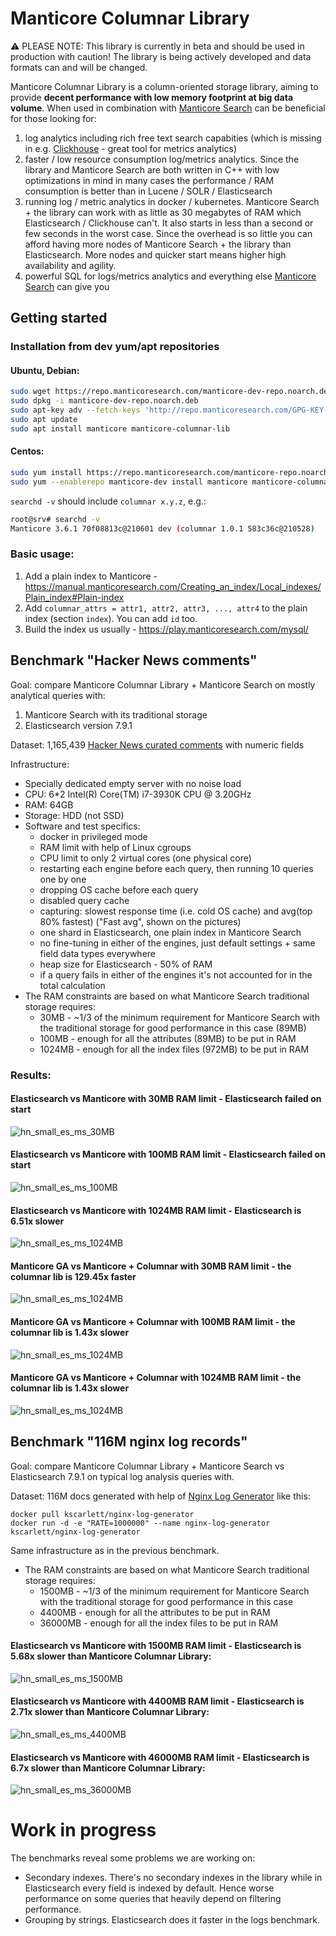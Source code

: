 # Manticore Columnar Library

⚠️ PLEASE NOTE: This library is currently in beta and should be used in production with caution! The library is being actively developed and data formats can and will be changed.

Manticore Columnar Library is a column-oriented storage library, aiming to provide **decent performance with low memory footprint at big data volume**.
When used in combination with [Manticore Search](https://github.com/manticoresoftware/manticoresearch) can be beneficial for those looking for:
1. log analytics including rich free text search capabities (which is missing in e.g. [Clickhouse](https://github.com/ClickHouse/ClickHouse) - great tool for metrics analytics)
2. faster / low resource consumption log/metrics analytics. Since the library and Manticore Search are both written in C++ with low optimizations in mind in many cases the performance / RAM consumption is better than in Lucene / SOLR / Elasticsearch
3. running log / metric analytics in docker / kubernetes. Manticore Search + the library can work with as little as 30 megabytes of RAM which Elasticsearch / Clickhouse can't. It also starts in less than a second or few seconds in the worst case. Since the overhead is so little you can afford having more nodes of Manticore Search + the library than Elasticsearch. More nodes and quicker start means higher high availability and agility.
4. powerful SQL for logs/metrics analytics and everything else [Manticore Search](https://github.com/manticoresoftware/manticoresearch) can give you

## Getting started

### Installation from dev yum/apt repositories
#### Ubuntu, Debian:
```bash
sudo wget https://repo.manticoresearch.com/manticore-dev-repo.noarch.deb
sudo dpkg -i manticore-dev-repo.noarch.deb
sudo apt-key adv --fetch-keys 'http://repo.manticoresearch.com/GPG-KEY-manticore'
sudo apt update
sudo apt install manticore manticore-columnar-lib
```

#### Centos:
```bash
sudo yum install https://repo.manticoresearch.com/manticore-repo.noarch.rpm
sudo yum --enablerepo manticore-dev install manticore manticore-columnar-lib
```

`searchd -v` should include `columnar x.y.z`, e.g.:
```bash
root@srv# searchd -v
Manticore 3.6.1 70f08813c@210601 dev (columnar 1.0.1 583c36c@210528)
```

### Basic usage:
1. Add a plain index to Manticore - https://manual.manticoresearch.com/Creating_an_index/Local_indexes/Plain_index#Plain-index
2. Add `columnar_attrs = attr1, attr2, attr3, ..., attr4` to the plain index (section `index`). You can add `id` too.
3. Build the index us usually - https://play.manticoresearch.com/mysql/


## Benchmark "Hacker News comments"

Goal: compare Manticore Columnar Library + Manticore Search on mostly analytical queries with:
1. Manticore Search with its traditional storage
2. Elasticsearch version 7.9.1

Dataset: 1,165,439 [Hacker News curated comments](https://zenodo.org/record/45901/) with numeric fields

Infrastructure: 
* Specially dedicated empty server with no noise load
* CPU: 6*2 Intel(R) Core(TM) i7-3930K CPU @ 3.20GHz
* RAM: 64GB
* Storage: HDD (not SSD)
* Software and test specifics: 
  - docker in privileged mode
  - RAM limit with help of Linux cgroups
  - CPU limit to only 2 virtual cores (one physical core)
  - restarting each engine before each query, then running 10 queries one by one
  - dropping OS cache before each query
  - disabled query cache
  - capturing: slowest response time (i.e. cold OS cache) and avg(top 80% fastest) ("Fast avg", shown on the pictures)
  - one shard in Elasticsearch, one plain index in Manticore Search
  - no fine-tuning in either of the engines, just default settings + same field data types everywhere
  - heap size for Elasticsearch - 50% of RAM
  - if a query fails in either of the engines it's not accounted for in the total calculation 
* The RAM constraints are based on what Manticore Search traditional storage requires: 
  - 30MB - ~1/3 of the minimum requirement for Manticore Search with the traditional storage for good performance in this case (89MB)
  - 100MB - enough for all the attributes (89MB) to be put in RAM
  - 1024MB - enough for all the index files (972MB) to be put in RAM

### Results:

#### Elasticsearch vs Manticore with 30MB RAM limit - Elasticsearch failed on start
![hn_small_es_ms_30MB](benchmarks/hn_small_es_ms_30MB.png)

#### Elasticsearch vs Manticore with 100MB RAM limit - Elasticsearch failed on start
![hn_small_es_ms_100MB](benchmarks/hn_small_es_ms_100MB.png)

#### Elasticsearch vs Manticore with 1024MB RAM limit - Elasticsearch is 6.51x slower
![hn_small_es_ms_1024MB](benchmarks/hn_small_es_ms_1024MB.png)

#### Manticore GA vs Manticore + Columnar with 30MB RAM limit - the columnar lib is 129.45x faster
![hn_small_es_ms_1024MB](benchmarks/hn_small_ma_co_30MB.png)

#### Manticore GA vs Manticore + Columnar with 100MB RAM limit - the columnar lib is 1.43x slower
![hn_small_es_ms_1024MB](benchmarks/hn_small_ma_co_100MB.png)

#### Manticore GA vs Manticore + Columnar with 1024MB RAM limit - the columnar lib is 1.43x slower
![hn_small_es_ms_1024MB](benchmarks/hn_small_ma_co_1024MB.png)

## Benchmark "116M nginx log records"

Goal: compare Manticore Columnar Library + Manticore Search vs Elasticsearch 7.9.1 on typical log analysis queries with.

Dataset: 116M docs generated with help of [Nginx Log Generator](https://github.com/kscarlett/nginx-log-generator) like this:
```
docker pull kscarlett/nginx-log-generator
docker run -d -e "RATE=1000000" --name nginx-log-generator kscarlett/nginx-log-generator
```

Same infrastructure as in the previous benchmark.
* The RAM constraints are based on what Manticore Search traditional storage requires: 
  - 1500MB - ~1/3 of the minimum requirement for Manticore Search with the traditional storage for good performance in this case
  - 4400MB - enough for all the attributes to be put in RAM
  - 36000MB - enough for all the index files to be put in RAM

#### Elasticsearch vs Manticore with 1500MB RAM limit - Elasticsearch is 5.68x slower than Manticore Columnar Library:
![hn_small_es_ms_1500MB](benchmarks/logs116m_es_ms_1500MB.png)

#### Elasticsearch vs Manticore with 4400MB RAM limit - Elasticsearch is 2.71x slower than Manticore Columnar Library:
![hn_small_es_ms_4400MB](benchmarks/logs116m_es_ms_4400MB.png)

#### Elasticsearch vs Manticore with 46000MB RAM limit - Elasticsearch is 6.7x slower than Manticore Columnar Library:
![hn_small_es_ms_36000MB](benchmarks/logs116m_es_ms_36000MB.png)

# Work in progress

The benchmarks reveal some problems we are working on:
* Secondary indexes. There's no secondary indexes in the library while in Elasticsearch every field is indexed by default. Hence worse performance on some queries that heavily depend on filtering performance.
* Grouping by strings. Elasticsearch does it faster in the logs benchmark.

